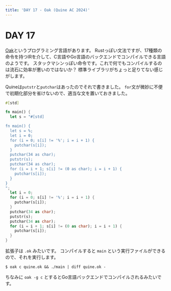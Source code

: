 ```yaml
---
title: 'DAY 17 - Oak (Quine AC 2024)'
---
```


# DAY 17

[Oak](https://github.com/adam-mcdaniel/oakc)というプログラミング言語があります。
Rustっぽい文法ですが、17種類の命令を持つIRを介して、C言語やGo言語のバックエンドでコンパイルできる言語のようです。
スタックマシンっぽい命令です。これで何でもコンパイルするのは流石に効率が悪いのではないか？
標準ライブラリがちょっと足りてない感じがします。

Quineは`putstr`と`putchar`はあったのでそれで書きました。
`for`文が微妙に不便で初期化部分を省けないので、適当な文を置いておきました。

```rust
#[std]

fn main() {
  let s = "#[std]

fn main() {
  let s = %;
  let i = 0;
  for (i = 0; s[i] != '%'; i = i + 1) {
    putchar(s[i]);
  }
  putchar(34 as char);
  putstr(s);
  putchar(34 as char);
  for (i = i + 1; s[i] != (0 as char); i = i + 1) {
    putchar(s[i]);
  }
}
";
  let i = 0;
  for (i = 0; s[i] != '%'; i = i + 1) {
    putchar(s[i]);
  }
  putchar(34 as char);
  putstr(s);
  putchar(34 as char);
  for (i = i + 1; s[i] != (0 as char); i = i + 1) {
    putchar(s[i]);
  }
}
```

拡張子は `.ok` みたいです。
コンパイルすると `main` という実行ファイルができるので、それを実行します。

```console
$ oak c quine.ok && ./main | diff quine.ok -
```

ちなみに `oak -g c` とするとGo言語バックエンドでコンパイルされるみたいです。
